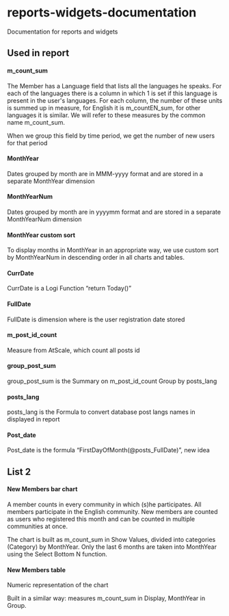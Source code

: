 # reports-widgets-documentation
Documentation for reports and widgets
## Used in report
#### m_count_sum
The Member has a Language field that lists all the languages he speaks. For each of the languages there is a column in which 1 is set if this language is present in the user's languages. For each column, the number of these units is summed up in measure, for English it is m_countEN_sum, for other languages it is similar. We will refer to these measures by the common name m_count_sum.  

When we group this field by time period, we get the number of new users for that period   

#### MonthYear
Dates grouped by month are in MMM-yyyy format and are stored in a separate MonthYear dimension
#### MonthYearNum
Dates grouped by month are in yyyymm format and are stored in a separate MonthYearNum dimension
#### MonthYear custom sort
To display months in MonthYear  in an appropriate way, we use custom sort by MonthYearNum in descending order in all charts and tables.
#### CurrDate
CurrDate is a Logi Function “return Today()”
#### FullDate
FullDate is dimension where is the user registration date stored
#### m_post_id_count
Measure from AtScale, which count all posts id

#### group_post_sum
group_post_sum is the Summary on m_post_id_count Group by posts_lang
#### posts_lang
posts_lang is the Formula to convert database post langs names in displayed in report
#### Post_date
Post_date is the formula “FirstDayOfMonth(@posts_FullDate)”, new idea 

## List 2
#### New Members bar chart
A member counts in every community in which (s)he participates. All members participate in the English community. New members are counted as users who registered this month and can be counted in multiple communities at once.

The chart is built as m_count_sum in Show Values, divided into categories (Category) by MonthYear. Only the last 6 months are taken into MonthYear using the Select Bottom N function.

#### New Members table
Numeric representation of the chart

Built in a similar way: measures m_count_sum in Display, MonthYear in Group.

